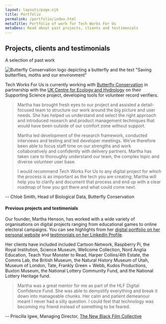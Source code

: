 ```yaml
---
layout: layouts/page.njk
title: Portfolio
permalink: /portfolio/index.html
metaTitle: Portfolio of work for Tech Works For Us
metaDesc: Read about past projects, clients and testimonials
---
```

## Projects, clients and testimonials

A selection of past work 

![Butterfly Conservation logo depicting a butterfly and the text "Saving butterflies, moths and our environment"](/images/bc-master-logo.png)

Tech Works For Us is currently working with [Butterfly Conservation](https://butterfly-conservation.org/) in partnership with the [UK Centre for Ecology and Hydrology](https://www.ceh.ac.uk/) on their Supporting Science project, developing tools for volunteer record verifiers.  

> Martha has brought fresh eyes to our project and assisted a detail-focused team to structure our work around the big picture and user needs. She has helped us understand and select the right approach and introduced research and product management techniques that would have been outside of our comfort zone without support. 
>
> Martha led development of the research framework, conducted interviews and testing and led developer meetings. We’ve therefore been able to focus staff time on our strengths and work collaboratively and confidently with delivery partners. Martha has taken care to thoroughly understand our team, the complex topic and diverse volunteer user base. 
>
> I would recommend Tech Works For Us to any digital project for which the process is as important as the tech you are creating; Martha will help you to clarify and document that process and end up with a clear roadmap of how you got there and what could come next.

\-- Chloë Smith, Head of Biological Data, Butterfly Conservation

#### Previous projects and testimonials

Our founder, Martha Henson, has worked with a wide variety of organisations on digital projects ranging from educational games to online electoral campaigns. You can see highlights from her [digital portfolio on her personal website](https://marthahenson.com/digital-portfolio/) and [testimonials on her LinkedIn Profile](https://www.linkedin.com/in/martha-henson-5673a060/details/recommendations/). 

Her clients have included included Cartoon Network, Raspberry Pi, the Royal Institution, Science Museum, Wellcome Collection, Nord Anglia Education, Teach Your Monster to Read, Harper Collins/4th Estate, the Comms Lab, the British Museum, the Natural History Museum of Utah, Museum of London, Tate, Frankly Green + Webb, Kudos Productions, Buxton Museum, the National Lottery Community Fund, and the National Lottery Heritage fund.

> Martha was a great mentor for me as part of the HLF Digital Confidence Fund. She was able to demystify everything and break it down into manageable chunks. Her calm and patient demeanour meant I never had a silly question. I could feel that technology was becoming my friend instead of something to be feared.

\-- Priscilla Igwe, Managing Director, [The New Black Film Collective](https://www.tnbfc.co.uk/)
